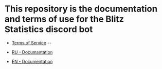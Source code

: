 # This repository is the documentation and terms of use for the Blitz Statistics discord bot
- [Terms of Service](https://github.com/SchottkyDi0de/Blitz_Statistics-docs/blob/main/Terms-Of-Service.md)
--

- [RU - Documantation](https://github.com/SchottkyDi0de/Blitz_Statistics-docs/blob/main/docs/RU.md)
- [EN - Documentation](https://github.com/SchottkyDi0de/Blitz_Statistics-docs/blob/main/docs/EN.md)
